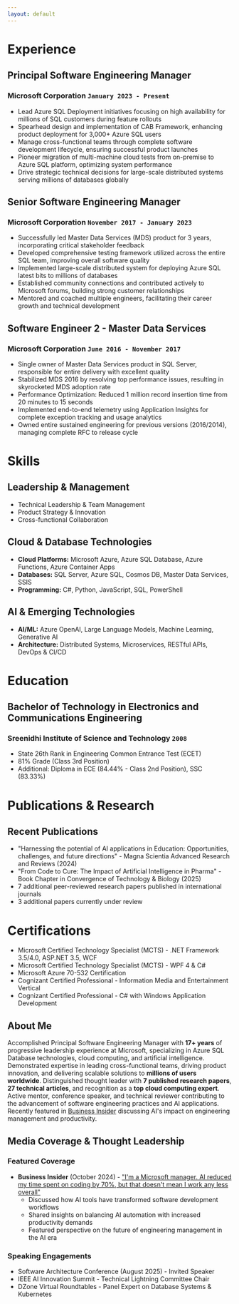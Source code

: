 ```yaml
---
layout: default
---
```


# Experience

## Principal Software Engineering Manager
### Microsoft Corporation `January 2023 - Present`

- Lead Azure SQL Deployment initiatives focusing on high availability for millions of SQL customers during feature rollouts
- Spearhead design and implementation of CAB Framework, enhancing product deployment for 3,000+ Azure SQL users
- Manage cross-functional teams through complete software development lifecycle, ensuring successful product launches
- Pioneer migration of multi-machine cloud tests from on-premise to Azure SQL platform, optimizing system performance
- Drive strategic technical decisions for large-scale distributed systems serving millions of databases globally

## Senior Software Engineering Manager
### Microsoft Corporation `November 2017 - January 2023`

- Successfully led Master Data Services (MDS) product for 3 years, incorporating critical stakeholder feedback
- Developed comprehensive testing framework utilized across the entire SQL team, improving overall software quality
- Implemented large-scale distributed system for deploying Azure SQL latest bits to millions of databases
- Established community connections and contributed actively to Microsoft forums, building strong customer relationships
- Mentored and coached multiple engineers, facilitating their career growth and technical development

## Software Engineer 2 - Master Data Services
### Microsoft Corporation `June 2016 - November 2017`

- Single owner of Master Data Services product in SQL Server, responsible for entire delivery with excellent quality
- Stabilized MDS 2016 by resolving top performance issues, resulting in skyrocketed MDS adoption rate
- Performance Optimization: Reduced 1 million record insertion time from 20 minutes to 15 seconds
- Implemented end-to-end telemetry using Application Insights for complete exception tracking and usage analytics
- Owned entire sustained engineering for previous versions (2016/2014), managing complete RFC to release cycle

# Skills

## Leadership & Management
- Technical Leadership & Team Management
- Product Strategy & Innovation
- Cross-functional Collaboration

## Cloud & Database Technologies
- **Cloud Platforms:** Microsoft Azure, Azure SQL Database, Azure Functions, Azure Container Apps
- **Databases:** SQL Server, Azure SQL, Cosmos DB, Master Data Services, SSIS
- **Programming:** C#, Python, JavaScript, SQL, PowerShell

## AI & Emerging Technologies
- **AI/ML:** Azure OpenAI, Large Language Models, Machine Learning, Generative AI
- **Architecture:** Distributed Systems, Microservices, RESTful APIs, DevOps & CI/CD

# Education

## Bachelor of Technology in Electronics and Communications Engineering
### Sreenidhi Institute of Science and Technology `2008`

- State 26th Rank in Engineering Common Entrance Test (ECET)
- 81% Grade (Class 3rd Position)
- Additional: Diploma in ECE (84.44% - Class 2nd Position), SSC (83.33%)

# Publications & Research

## Recent Publications
- "Harnessing the potential of AI applications in Education: Opportunities, challenges, and future directions" - Magna Scientia Advanced Research and Reviews (2024)
- "From Code to Cure: The Impact of Artificial Intelligence in Pharma" - Book Chapter in Convergence of Technology & Biology (2025)
- 7 additional peer-reviewed research papers published in international journals
- 3 additional papers currently under review

# Certifications

- Microsoft Certified Technology Specialist (MCTS) - .NET Framework 3.5/4.0, ASP.NET 3.5, WCF
- Microsoft Certified Technology Specialist (MCTS) - WPF 4 & C#
- Microsoft Azure 70-532 Certification
- Cognizant Certified Professional - Information Media and Entertainment Vertical
- Cognizant Certified Professional - C# with Windows Application Development

## About Me

Accomplished Principal Software Engineering Manager with **17+ years** of progressive leadership experience at Microsoft, specializing in Azure SQL Database technologies, cloud computing, and artificial intelligence. Demonstrated expertise in leading cross-functional teams, driving product innovation, and delivering scalable solutions to **millions of users worldwide**. Distinguished thought leader with **7 published research papers**, **27 technical articles**, and recognition as a **top cloud computing expert**. Active mentor, conference speaker, and technical reviewer contributing to the advancement of software engineering practices and AI applications. Recently featured in [Business Insider](https://www.businessinsider.com/microsoft-manager-ai-reduces-busywork-not-daily-workload-2024-10) discussing AI's impact on engineering management and productivity.

## Media Coverage & Thought Leadership

### Featured Coverage
- **Business Insider** (October 2024) - ["I'm a Microsoft manager. AI reduced my time spent on coding by 70%, but that doesn't mean I work any less overall"](https://www.businessinsider.com/microsoft-manager-ai-reduces-busywork-not-daily-workload-2024-10)
  - Discussed how AI tools have transformed software development workflows
  - Shared insights on balancing AI automation with increased productivity demands
  - Featured perspective on the future of engineering management in the AI era

### Speaking Engagements
- Software Architecture Conference (August 2025) - Invited Speaker
- IEEE AI Innovation Summit - Technical Lightning Committee Chair
- DZone Virtual Roundtables - Panel Expert on Database Systems & Kubernetes 